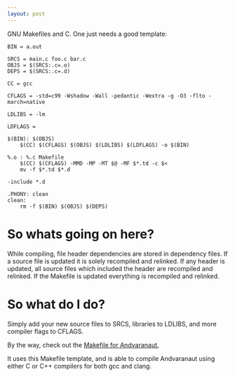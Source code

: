 ```yaml
---
layout: post
---
```


GNU Makefiles and C. One just needs a good template:

    BIN = a.out

    SRCS = main.c foo.c bar.c
    OBJS = $(SRCS:.c=.o)
    DEPS = $(SRCS:.c=.d)

    CC = gcc

    CFLAGS = -std=c99 -Wshadow -Wall -pedantic -Wextra -g -O3 -flto -march=native

    LDLIBS = -lm

    LDFLAGS =

    $(BIN): $(OBJS)
    	$(CC) $(CFLAGS) $(OBJS) $(LDLIBS) $(LDFLAGS) -o $(BIN)

    %.o : %.c Makefile
    	$(CC) $(CFLAGS) -MMD -MP -MT $@ -MF $*.td -c $<
    	mv -f $*.td $*.d

    -include *.d

    .PHONY: clean
    clean:
    	rm -f $(BIN) $(OBJS) $(DEPS)


# So whats going on here?

While compiling, file header dependencies are stored in dependency files. If a source file is updated
it is solely recompiled and relinked. If any header is updated, all source files which included the
header are recompiled and relinked. If the Makefile is updated everything is recompiled and relinked.

# So what do I do?

Simply add your new source files to SRCS, libraries to LDLIBS, and more compiler flags to CFLAGS.

By the way, check out the [Makefile for Andvaranaut.](https://github.com/glouw/andvaranaut/blob/master/src/Makefile)

It uses this Makefile template, and is able to compile Andvaranaut using either C or C++ compilers
for both gcc and clang.
